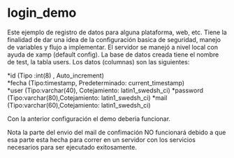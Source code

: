 # login_demo

Este ejemplo de registro de datos para alguna plataforma, web, etc. Tiene la finalidad de dar una idea de la configuración basica 
de seguridad, manejo de variables y flujo a implementar. El servidor se manejó a nivel local con ayuda de xamp (default config). 
La base de datos creada tiene el nombre de test, la tabla users. Los datos (columnas) son las siguientes:

*id       (Tipo :int(8) , Auto_increment)<br>
*fecha    (Tipo:timestamp, Predeterminado: current_timestamp)<br>
*user     (Tipo:varchar(40), Cotejamiento: latin1_swedsh_ci)
*password (Tipo:varchar(80),Cotejamiento: latin1_swedsh_ci)
*mail     (Tipo:varchar(60),Cotejamiento: latin1_swedsh_ci)


Con la anterior configuración el demo deberia funcionar.

Nota la parte del envio del mail de confimación NO funcionará debido a que esa parte esta hecha para correr en un servidor con los
servicios necesarios para ser ejecutado exitosamente.
